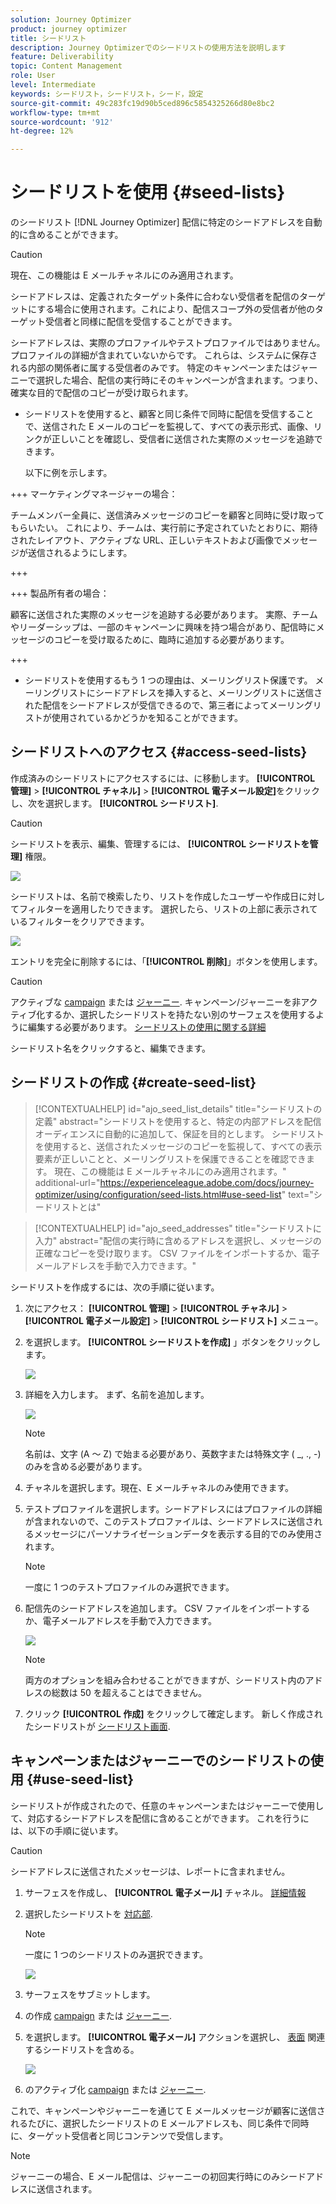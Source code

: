 ```yaml
---
solution: Journey Optimizer
product: journey optimizer
title: シードリスト
description: Journey Optimizerでのシードリストの使用方法を説明します
feature: Deliverability
topic: Content Management
role: User
level: Intermediate
keywords: シードリスト，シードリスト，シード，設定
source-git-commit: 49c283fc19d90b5ced896c5854325266d80e8bc2
workflow-type: tm+mt
source-wordcount: '912'
ht-degree: 12%

---
```


# シードリストを使用 {#seed-lists}

のシードリスト [!DNL Journey Optimizer] 配信に特定のシードアドレスを自動的に含めることができます。

>[!CAUTION]
>
>現在、この機能は E メールチャネルにのみ適用されます。

シードアドレスは、定義されたターゲット条件に合わない受信者を配信のターゲットにする場合に使用されます。これにより、配信スコープ外の受信者が他のターゲット受信者と同様に配信を受信することができます。

シードアドレスは、実際のプロファイルやテストプロファイルではありません。プロファイルの詳細が含まれていないからです。 これらは、システムに保存される内部の関係者に属する受信者のみです。 特定のキャンペーンまたはジャーニーで選択した場合、配信の実行時にそのキャンペーンが含まれます。つまり、確実な目的で配信のコピーが受け取られます。

* シードリストを使用すると、顧客と同じ条件で同時に配信を受信することで、送信された E メールのコピーを監視して、すべての表示形式、画像、リンクが正しいことを確認し、受信者に送信された実際のメッセージを追跡できます。

  以下に例を示します。

+++ マーケティングマネージャーの場合：

  チームメンバー全員に、送信済みメッセージのコピーを顧客と同時に受け取ってもらいたい。 これにより、チームは、実行前に予定されていたとおりに、期待されたレイアウト、アクティブな URL、正しいテキストおよび画像でメッセージが送信されるようにします。

+++

+++ 製品所有者の場合：

  顧客に送信された実際のメッセージを追跡する必要があります。 実際、チームやリーダーシップは、一部のキャンペーンに興味を持つ場合があり、配信時にメッセージのコピーを受け取るために、臨時に追加する必要があります。

+++

* シードリストを使用するもう 1 つの理由は、メーリングリスト保護です。 メーリングリストにシードアドレスを挿入すると、メーリングリストに送信された配信をシードアドレスが受信できるので、第三者によってメーリングリストが使用されているかどうかを知ることができます。

## シードリストへのアクセス {#access-seed-lists}

作成済みのシードリストにアクセスするには、に移動します。 **[!UICONTROL 管理]** > **[!UICONTROL チャネル]** > **[!UICONTROL 電子メール設定]**&#x200B;をクリックし、次を選択します。 **[!UICONTROL シードリスト]**.

<!--
>[!CAUTION]
>
>Permissions to view, export and manage the seed lists are restricted to [Journey Administrators](../administration/ootb-product-profiles.md#journey-administrator). Learn more on managing [!DNL Journey Optimizer] users' access rights in [this section](../administration/permissions-overview.md).-->

>[!CAUTION]
>
>シードリストを表示、編集、管理するには、 **[!UICONTROL シードリストを管理]** 権限。

![](assets/seed-list-access.png)

シードリストは、名前で検索したり、リストを作成したユーザーや作成日に対してフィルターを適用したりできます。 選択したら、リストの上部に表示されているフィルターをクリアできます。

![](assets/seed-list-filtering.png)

エントリを完全に削除するには、「**[!UICONTROL 削除]**」ボタンを使用します。

>[!CAUTION]
>
>アクティブな [campaign](../campaigns/review-activate-campaign.md) または [ジャーニー](../building-journeys/publishing-the-journey.md). キャンペーン/ジャーニーを非アクティブ化するか、選択したシードリストを持たない別のサーフェスを使用するように編集する必要があります。 [シードリストの使用に関する詳細](#use-seed-list)

シードリスト名をクリックすると、編集できます。 <!--Use the **[!UICONTROL Edit]** button to edit a seed list.-->

## シードリストの作成 {#create-seed-list}

>[!CONTEXTUALHELP]
>id="ajo_seed_list_details"
>title="シードリストの定義"
>abstract="シードリストを使用すると、特定の内部アドレスを配信オーディエンスに自動的に追加して、保証を目的とします。 シードリストを使用すると、送信されたメッセージのコピーを監視して、すべての表示要素が正しいことと、メーリングリストを保護できることを確認できます。 現在、この機能は E メールチャネルにのみ適用されます。"
>additional-url="https://experienceleague.adobe.com/docs/journey-optimizer/using/configuration/seed-lists.html#use-seed-list" text="シードリストとは"

>[!CONTEXTUALHELP]
>id="ajo_seed_addresses"
>title="シードリストに入力"
>abstract="配信の実行時に含めるアドレスを選択し、メッセージの正確なコピーを受け取ります。 CSV ファイルをインポートするか、電子メールアドレスを手動で入力できます。"

シードリストを作成するには、次の手順に従います。

1. 次にアクセス： **[!UICONTROL 管理]** > **[!UICONTROL チャネル]** > **[!UICONTROL 電子メール設定]** > **[!UICONTROL シードリスト]** メニュー。

1. を選択します。 **[!UICONTROL シードリストを作成]** 」ボタンをクリックします。

   ![](assets/seed-list-create-button.png)

1. 詳細を入力します。 まず、名前を追加します。

   ![](assets/seed-list-details.png)

   >[!NOTE]
   >
   >名前は、文字 (A ～ Z) で始まる必要があり、英数字または特殊文字 ( _, ., -) のみを含める必要があります。

1. チャネルを選択します。現在、E メールチャネルのみ使用できます。

1. テストプロファイルを選択します。シードアドレスにはプロファイルの詳細が含まれないので、このテストプロファイルは、シードアドレスに送信されるメッセージにパーソナライゼーションデータを表示する目的でのみ使用されます。

   >[!NOTE]
   >
   >一度に 1 つのテストプロファイルのみ選択できます。

1. 配信先のシードアドレスを追加します。 CSV ファイルをインポートするか、電子メールアドレスを手動で入力できます。

   ![](assets/seed-list-email-addresses.png)

   >[!NOTE]
   >
   >両方のオプションを組み合わせることができますが、シードリスト内のアドレスの総数は 50 を超えることはできません。

1. クリック **[!UICONTROL 作成]** をクリックして確定します。 新しく作成されたシードリストが [シードリスト画面](#access-seed-lists).

## キャンペーンまたはジャーニーでのシードリストの使用 {#use-seed-list}

シードリストが作成されたので、任意のキャンペーンまたはジャーニーで使用して、対応するシードアドレスを配信に含めることができます。 これを行うには、以下の手順に従います。

>[!CAUTION]
>
>シードアドレスに送信されたメッセージは、レポートに含まれません。

1. サーフェスを作成し、 **[!UICONTROL 電子メール]** チャネル。 [詳細情報](../email/email-settings.md)

1. 選択したシードリストを [対応部](../email/email-settings.md#seed-list).

   >[!NOTE]
   >
   >一度に 1 つのシードリストのみ選択できます。

   ![](assets/seed-list-surface.png)

1. サーフェスをサブミットします。

1. の作成 [campaign](../campaigns/create-campaign.md) または [ジャーニー](../building-journeys/journey-gs.md).

1. を選択します。 **[!UICONTROL 電子メール]** アクションを選択し、 [表面](channel-surfaces.md) 関連するシードリストを含める。

   ![](assets/seed-list-campaign-email.png)

1. のアクティブ化 [campaign](../campaigns/review-activate-campaign.md) または [ジャーニー](../building-journeys/publishing-the-journey.md).

これで、キャンペーンやジャーニーを通じて E メールメッセージが顧客に送信されるたびに、選択したシードリストの E メールアドレスも、同じ条件で同時に、ターゲット受信者と同じコンテンツで受信します。

>[!NOTE]
>
>ジャーニーの場合、E メール配信は、ジャーニーの初回実行時にのみシードアドレスに送信されます。

